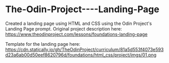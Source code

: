 # The-Odin-Project----Landing-Page

Created a landing page using HTML and CSS using the Odin Project's Landing Page prompt. Original project description here: https://www.theodinproject.com/lessons/foundations-landing-page

Template for the landing page here: https://cdn.statically.io/gh/TheOdinProject/curriculum/81a5d553f4073e593d23a6ab00d50eef8620796d/foundations/html_css/project/imgs/01.png

